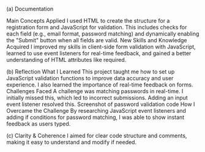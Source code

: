 (a) Documentation

Main Concepts Applied
I used HTML to create the structure for a registration form and JavaScript for validation. This includes checks for each field (e.g., email format, password matching) and dynamically enabling the "Submit" button when all fields are valid.
New Skills and Knowledge Acquired
I improved my skills in client-side form validation with JavaScript, learned to use event listeners for real-time feedback, and gained a better understanding of HTML attributes like required.

(b) Reflection
What I Learned
This project taught me how to set up JavaScript validation functions to improve data accuracy and user experience. I also learned the importance of real-time feedback on forms.
Challenges Faced
A challenge was matching passwords in real-time. I initially missed this, which led to incorrect submissions. Adding an input event listener resolved this.
Screenshot of password validation code
How I Overcame the Challenge
By researching JavaScript event listeners and adding if conditions for password matching, I was able to show instant feedback as users typed.

(c) Clarity & Coherence
I aimed for clear code structure and comments, making it easy to understand and modify if needed.